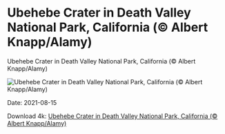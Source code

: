 # Ubehebe Crater in Death Valley National Park, California (© Albert Knapp/Alamy)

Ubehebe Crater in Death Valley National Park, California (© Albert Knapp/Alamy)

![Ubehebe Crater in Death Valley National Park, California (© Albert Knapp/Alamy)](https://bing.com/th?id=OHR.UbehebeCrater_EN-US6244876287_UHD.jpg&w=1024&h=576)

Date: 2021-08-15

Download 4k: [Ubehebe Crater in Death Valley National Park, California (© Albert Knapp/Alamy)](https://bing.com/th?id=OHR.UbehebeCrater_EN-US6244876287_UHD.jpg)

